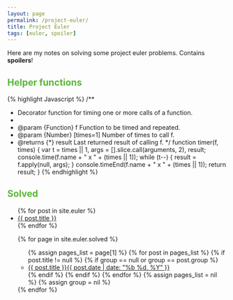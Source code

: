 ```yaml
---
layout: page
permalink: /project-euler/
title: Project Euler
tags: [euler, spoiler]
---
```


Here are my notes on solving some project euler problems. Contains **spoilers**!

## <span style="color: #5ab738;">Helper functions<span>
{% highlight Javascript %}
/**
 * Decorator function for timing one or more calls of a function.
 *
 * @param {Function} f Function to be timed and repeated.
 * @param {Number} [times=1] Number of times to call f.
 * @returns {*} result Last returned result of calling f.
 */
function timer(f, times) {
  var t = times || 1, args = [].slice.call(arguments, 2), result;
  console.time(f.name + " x " + (times || 1));
  while (t--) {
    result = f.apply(null, args);
  }
  console.timeEnd(f.name + " x " + (times || 1));
  return result;
}
{% endhighlight %}

## <span style="color: #5ab738;">Solved</span>

<ul class="post-list">
{% for post in site.euler %}
  <li><a href="{{ site.url }}{{ post.url }}">{{ post.title }}</a></li>
{% endfor %}

{% for page in site.euler.solved %}
<ul class="post-list">
  {% assign pages_list = page[1] %}
  {% for post in pages_list %}
  {% if post.title != null %}
  {% if group == null or group == post.group %}
  <li><a href="{{ site.url }}{{ post.url }}">{{ post.title }}<span class="entry-date"><time datetime="{{ post.date | date_to_xmlschema }}" itemprop="datePublished">{{ post.date | date: "%b %d, %Y" }}</time></a></li>
  {% endif %}
  {% endif %}
  {% endfor %}
  {% assign pages_list = nil %}
  {% assign group = nil %}
</ul>
{% endfor %}
